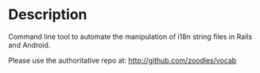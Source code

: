 # Description

Command line tool to automate the manipulation of i18n string files in Rails and Android.

Please use the authoritative repo at: http://github.com/zoodles/vocab